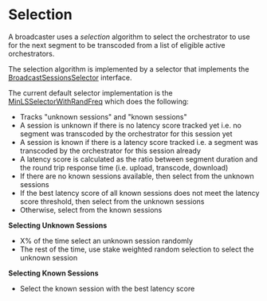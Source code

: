 # Selection

A broadcaster uses a *selection* algorithm to select the orchestrator to use for the next segment to be transcoded from a list of eligible active orchestrators.

The selection algorithm is implemented by a selector that implements the [BroadcastSessionsSelector](https://github.com/livepeer/go-livepeer/blob/master/server/selection.go) interface.

The current default selector implementation is the [MinLSSelectorWithRandFreq](https://github.com/livepeer/go-livepeer/blob/1af0a5182cd3a9aa38d961b6d1d104a3693ec814/server/selection.go#L118) which does the following:

- Tracks "unknown sessions" and "known sessions"
- A session is unknown if there is no latency score tracked yet i.e. no segment was transcoded by the orchestrator for this session yet
- A session is known if there is a latency score tracked i.e. a segment was transcoded by the orchestrator for this session already
- A latency score is calculated as the ratio between segment duration and the round trip response time (i.e. upload, transcode, download)
- If there are no known sessions available, then select from the unknown sessions
- If the best latency score of all known sessions does not meet the latency score threshold, then select from the unknown sessions
- Otherwise, select from the known sessions

**Selecting Unknown Sessions**

- X% of the time select an unknown session randomly
- The rest of the time, use stake weighted random selection to select the unknown session

**Selecting Known Sessions**

- Select the known session with the best latency score